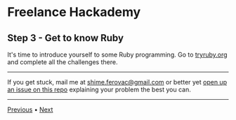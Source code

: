 # Freelance Hackademy

## Step 3 - Get to know Ruby

It's time to introduce yourself to some Ruby programming. Go to [tryruby.org](http://tryruby.org/) and complete all the challenges there.

---

If you get stuck, mail me at <a href="mailto:shime.ferovac@gmail.com">shime.ferovac@gmail.com</a> or better yet [open up an issue on this repo](https://github.com/shime/freelance-hackademy/issues/new) explaining your problem the best you can.

---

[Previous](/steps/2.md) • [Next](/steps/4.md)
